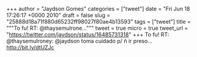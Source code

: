 
+++
author = "Jaydson Gomes"
categories = ["tweet"]
date = "Fri Jun 18 17:26:17 +0000 2010"
draft = false
slug = "25888d18a71f880d65232ff98027f80ae4b13593"
tags = ["tweet"]
title = """To fu! RT: @thaysemulrone..."""
tweet = true
micro = true
tweet_url = "https://twitter.com/jaydson/status/16485731318"
+++
To fu! RT: @thaysemulroney: @jaydson toma cuidado p/ ñ ir preso... http://bit.ly/dtUZJc
